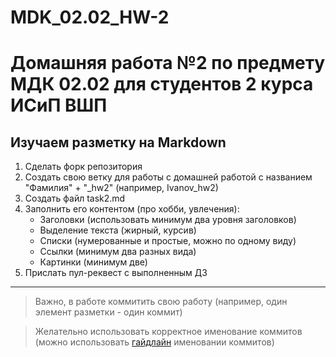 # MDK_02.02_HW-2

# Домашняя работа №2 по предмету МДК 02.02 для студентов 2 курса ИСиП ВШП

## Изучаем разметку на Markdown

1. Сделать форк репозитория
1. Создать свою ветку для работы с домашней работой с названием "Фамилия" + "_hw2" (например, Ivanov_hw2)
1. Создать файл task2.md
1. Заполнить его контентом (про хобби, увлечения):
    * Заголовки (использовать минимум два уровня заголовков)
    * Выделение текста (жирный, курсив)
    * Списки (нумерованные и простые, можно по одному виду)
    * Ссылки (минимум два разных вида)
    * Картинки (минимум две)
1. Прислать пул-реквест с выполненным ДЗ

***

> Важно, в работе коммитить свою работу (например, один элемент разметки - один коммит)

> Желательно использовать корректное именование коммитов (можно использовать [гайдлайн](https://www.conventionalcommits.org/en/v1.0.0/) именовании коммитов)
